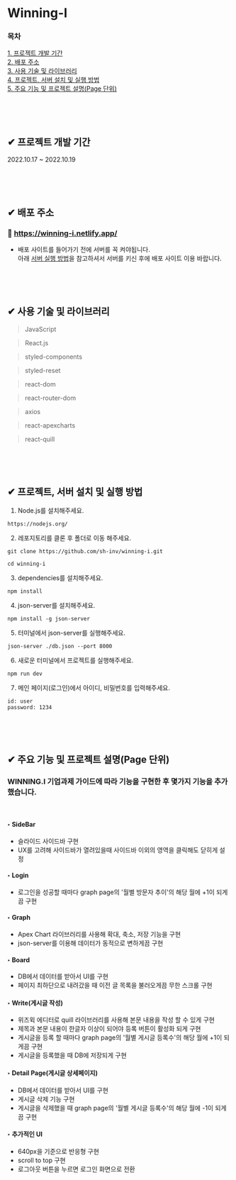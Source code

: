 # Winning-I

### 목차

[1. 프로젝트 개발 기간](##-✔-프로젝트-개발-기간)<br>
[2. 배포 주소](##-✔-배포-주소)<br>
[3. 사용 기술 및 라이브러리](##-✔-사용-기술-및-라이브러리)<br>
[4. 프로젝트, 서버 설치 및 실행 방법](##-✔-프로젝트,-서버-설치-및-실행-방법)<br>
[5. 주요 기능 및 프로젝트 설명(Page 단위)](<##-✔-주요-기능-및-프로젝트-설명(Page-단위)>)

<br>
<br>
<br>

## ✔ 프로젝트 개발 기간

2022.10.17 ~ 2022.10.19

<br>
<br>
<br>

## ✔ 배포 주소

### 📒 https://winning-i.netlify.app/

- 배포 사이트를 들어가기 전에 서버를 꼭 켜야됩니다.<br>
  아래 [서버 실행 방법](##-✔️-프로젝트,-서버-설치-및-실행-방법)을 참고하셔서 서버를 키신 후에 배포 사이트 이용 바랍니다.

<br>
<br>
<br>

## ✔ 사용 기술 및 라이브러리

> JavaScript

> React.js

> styled-components

> styled-reset

> react-dom

> react-router-dom

> axios

> react-apexcharts

> react-quill

<br>
<br>
<br>

## ✔ 프로젝트, 서버 설치 및 실행 방법

1. Node.js를 설치해주세요.

```
https://nodejs.org/
```

2. 레포지토리를 클론 후 폴더로 이동 해주세요.

```
git clone https://github.com/sh-inv/winning-i.git

cd winning-i
```

3. dependencies를 설치해주세요.

```
npm install
```

4. json-server를 설치해주세요.

```
npm install -g json-server
```

5. 터미널에서 json-server를 실행해주세요.

```
json-server ./db.json --port 8000
```

6. 새로운 터미널에서 프로젝트를 실행해주세요.

```
npm run dev
```

7. 메인 페이지(로그인)에서 아이디, 비밀번호를 입력해주세요.

```
id: user
password: 1234
```

<br>
<br>
<br>

## ✔ 주요 기능 및 프로젝트 설명(Page 단위)

### WINNING.I 기업과제 가이드에 따라 기능을 구현한 후 몇가지 기능을 추가했습니다.

<br>

#### ‣ SideBar

- 슬라이드 사이드바 구현
- UX를 고려해 사이드바가 열려있을때 사이드바 이외의 영역을 클릭해도 닫히게 설정

#### ‣ Login

- 로그인을 성공할 때마다 graph page의 '월별 방문자 추이'의 해당 월에 +1이 되게끔 구현

#### ‣ Graph

- Apex Chart 라이브러리를 사용해 확대, 축소, 저장 기능을 구현
- json-server를 이용해 데이터가 동적으로 변하게끔 구현

#### ‣ Board

- DB에서 데이터를 받아서 UI를 구현
- 페이지 최하단으로 내려갔을 때 이전 글 목록을 불러오게끔 무한 스크롤 구현

#### ‣ Write(게시글 작성)

- 위즈윅 에디터로 quill 라이브러리를 사용해 본문 내용을 작성 할 수 있게 구현
- 제목과 본문 내용이 한글자 이상이 되어야 등록 버튼이 활성화 되게 구현
- 게시글을 등록 할 때마다 graph page의 '월별 게시글 등록수'의 해당 월에 +1이 되게끔 구현
- 게시글을 등록했을 때 DB에 저장되게 구현

#### ‣ Detail Page(게시글 상세페이지)

- DB에서 데이터를 받아서 UI를 구현
- 게시글 삭제 기능 구현
- 게시글을 삭제했을 때 graph page의 '월별 게시글 등록수'의 해당 월에 -1이 되게끔 구현

#### ‣ 추가적인 UI

- 640px을 기준으로 반응형 구현
- scroll to top 구현
- 로그아웃 버튼을 누르면 로그인 화면으로 전환
